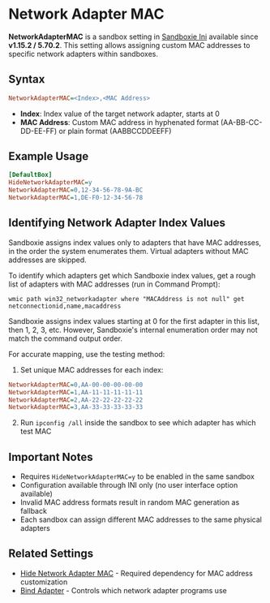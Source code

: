 # Network Adapter MAC

**NetworkAdapterMAC** is a sandbox setting in [Sandboxie Ini](SandboxieIni.md) available since **v1.15.2 / 5.70.2**. This setting allows assigning custom MAC addresses to specific network adapters within sandboxes.

## Syntax

```ini
NetworkAdapterMAC=<Index>,<MAC Address>
```

* **Index**: Index value of the target network adapter, starts at 0
* **MAC Address**: Custom MAC address in hyphenated format (AA-BB-CC-DD-EE-FF) or plain format (AABBCCDDEEFF)

## Example Usage

```ini
[DefaultBox]
HideNetworkAdapterMAC=y
NetworkAdapterMAC=0,12-34-56-78-9A-BC
NetworkAdapterMAC=1,DE-F0-12-34-56-78
```

## Identifying Network Adapter Index Values

Sandboxie assigns index values only to adapters that have MAC addresses, in the order the system enumerates them. Virtual adapters without MAC addresses are skipped.

To identify which adapters get which Sandboxie index values, get a rough list of adapters with MAC addresses (run in Command Prompt):
```
wmic path win32_networkadapter where "MACAddress is not null" get netconnectionid,name,macaddress
```

Sandboxie assigns index values starting at 0 for the first adapter in this list, then 1, 2, 3, etc. However, Sandboxie's internal enumeration order may not match the command output order.

For accurate mapping, use the testing method:

1. Set unique MAC addresses for each index:
```ini
NetworkAdapterMAC=0,AA-00-00-00-00-00
NetworkAdapterMAC=1,AA-11-11-11-11-11
NetworkAdapterMAC=2,AA-22-22-22-22-22
NetworkAdapterMAC=3,AA-33-33-33-33-33
```
2. Run `ipconfig /all` inside the sandbox to see which adapter has which test MAC

## Important Notes

- Requires `HideNetworkAdapterMAC=y` to be enabled in the same sandbox
- Configuration available through INI only (no user interface option available)
- Invalid MAC address formats result in random MAC generation as fallback
- Each sandbox can assign different MAC addresses to the same physical adapters

## Related Settings

- [Hide Network Adapter MAC](HideNetworkAdapterMAC.md) - Required dependency for MAC address customization
- [Bind Adapter](BindAdapter.md) - Controls which network adapter programs use